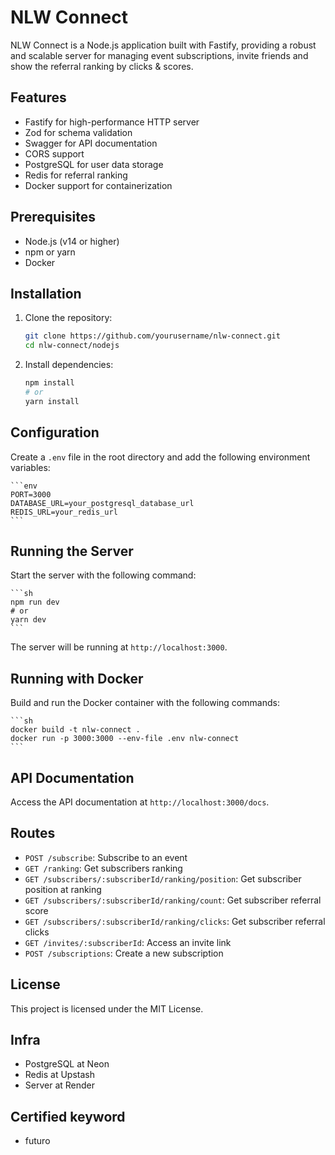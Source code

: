 # NLW Connect

NLW Connect is a Node.js application built with Fastify, providing a robust and
scalable server for managing event subscriptions, invite friends and show the
referral ranking by clicks & scores.

## Features

- Fastify for high-performance HTTP server
- Zod for schema validation
- Swagger for API documentation
- CORS support
- PostgreSQL for user data storage
- Redis for referral ranking
- Docker support for containerization

## Prerequisites

- Node.js (v14 or higher)
- npm or yarn
- Docker

## Installation

1. Clone the repository:

   ```sh
   git clone https://github.com/yourusername/nlw-connect.git
   cd nlw-connect/nodejs
   ```

2. Install dependencies:

   ```sh
   npm install
   # or
   yarn install
   ```

## Configuration

Create a `.env` file in the root directory and add the following environment
variables:

    ```env
    PORT=3000
    DATABASE_URL=your_postgresql_database_url
    REDIS_URL=your_redis_url
    ```

## Running the Server

Start the server with the following command:

    ```sh
    npm run dev
    # or
    yarn dev
    ```

The server will be running at `http://localhost:3000`.

## Running with Docker

Build and run the Docker container with the following commands:

    ```sh
    docker build -t nlw-connect .
    docker run -p 3000:3000 --env-file .env nlw-connect
    ```

## API Documentation

Access the API documentation at `http://localhost:3000/docs`.

## Routes

- `POST /subscribe`: Subscribe to an event
- `GET /ranking`: Get subscribers ranking
- `GET /subscribers/:subscriberId/ranking/position`: Get subscriber position at
  ranking
- `GET /subscribers/:subscriberId/ranking/count`: Get subscriber referral score
- `GET /subscribers/:subscriberId/ranking/clicks`: Get subscriber referral
  clicks
- `GET /invites/:subscriberId`: Access an invite link
- `POST /subscriptions`: Create a new subscription

## License

This project is licensed under the MIT License.

## Infra

- PostgreSQL at Neon
- Redis at Upstash
- Server at Render

## Certified keyword

- futuro
